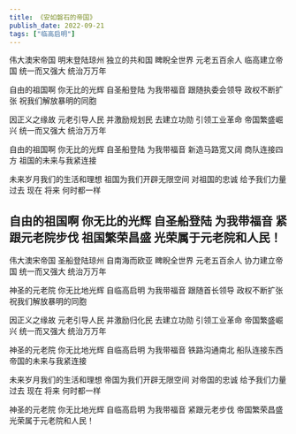 ```yaml
---
title: 《安如磐石的帝国》
publish_date: 2022-09-21
tags: ["临高启明"]
---
```


伟大澳宋帝国 明末登陆琼州
独立的共和国 睥睨全世界
元老五百余人 临高建立帝国
统一而又强大 统治万万年

自由的祖国啊 你无比的光辉
自圣船登陆 为我带福音
跟随执委会领导 政权不断扩张
祝我们解放暴明的同胞

因正义之缘故 元老引导人民
并激励规划民 去建立功勋
引领工业革命 帝国繁盛崛兴
统一而又强大 统治万万年

自由的祖国啊 你无比的光辉
自圣船登陆 为我带福音
新造马路宽又阔 商队连接四方
祖国的未来与我紧连接

未来岁月我们的生活和理想
祖国为我们开辟无限空间
对祖国的忠诚 给予我们力量
过去 现在 将来 何时都一样

自由的祖国啊 你无比的光辉
自圣船登陆 为我带福音
紧跟元老院步伐 祖国繁荣昌盛
光荣属于元老院和人民！
---------------------------------

伟大澳宋帝国 圣船登陆琼州
自南海而欧亚 睥睨全世界
元老五百余人 协力建立帝国
统一而又强大 统治万万年

神圣的元老院 你无比地光辉
自临高启明 为我带福音
跟随首长领导 政权不断扩张
祝我们解放暴明的同胞

因正义之缘故 元老引导人民
并激励归化民 去建立功勋
引领工业革命 帝国繁盛崛兴
统一而又强大 统治万万年

神圣的元老院 你无比地光辉
自临高启明 为我带福音
铁路沟通南北 船队连接东西
帝国的未来与我紧连接

未来岁月我们的生活和理想
帝国为我们开辟无限空间
对帝国的忠诚 给予我们力量
过去 现在 将来 何时都一样

神圣的元老院 你无比地光辉
自临高启明 为我带福音
紧跟元老步伐 帝国繁荣昌盛
光荣属于元老院和人民！